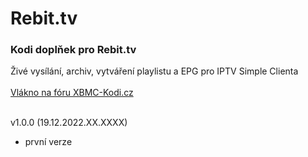 <h1>Rebit.tv</h1>
<p>
<h3>Kodi doplňek pro Rebit.tv</h3>
<p>
Živé vysílání, archiv, vytváření playlistu a EPG pro IPTV Simple Clienta<br><br>
<a href="https://www.xbmc-kodi.cz/prispevek-rebit-tv">Vlákno na fóru XBMC-Kodi.cz</a><br><br>

v1.0.0 (19.12.2022.XX.XXXX)
- první verze

</p>
